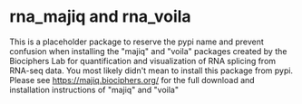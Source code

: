 # rna_majiq and rna_voila

This is a placeholder package to reserve the pypi name and prevent confusion when installing the "majiq" and "voila" packages created by the
Biociphers Lab for quantification and visualization of RNA splicing from RNA-seq data. You most likely didn't mean to install this package 
from pypi. Please see https://majiq.biociphers.org/ for the full download and installation instructions of "majiq" and "voila"
